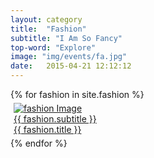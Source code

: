 ```yaml
---
layout: category
title:  "Fashion"
subtitle: "I Am So Fancy"
top-word: "Explore"
image: "img/events/fa.jpg"
date:   2015-04-21 12:12:12
---
```

<section class="no-padding" id="portfolio">
    <div class="container-fluid">
        <div class="row no-gutter">
            {% for fashion in site.fashion %}
                <div class="col-lg-4 col-sm-6" style="padding: 5px;">
                    <a href="{{ site.baseurl }}{{ fashion.url }}" class="portfolio-box">
                        <img src="{{ fashion.image }}" class="img-responsive" alt="fashion Image">
                        <div class="portfolio-box-caption">
                            <div class="portfolio-box-caption-content">
                                <div class="project-category text-faded center aclonica">
                                    {{ fashion.subtitle }}
                                </div>
                                <div class="project-name center aclonica">
                                    {{ fashion.title }}
                                </div>
                            </div>
                        </div>
                    </a>
                </div>
            {% endfor %}
        </div>
    </div>
</section>